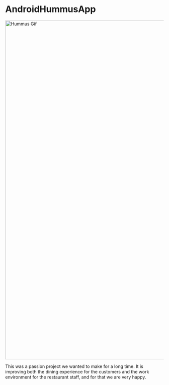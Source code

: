# AndroidHummusApp
<img src="hummus gif v3.gif" alt="Hummus Gif" width="1080" />

This was a passion project we wanted to make for a long time. It is improving both the dining experience for the customers and the work environment for the restaurant staff, and for that we are very happy.
